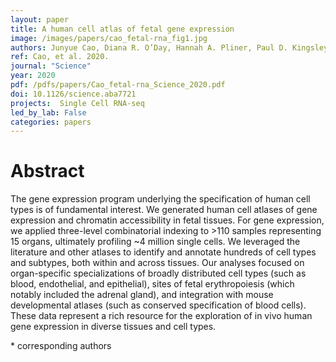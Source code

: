 ```yaml
---
layout: paper
title: A human cell atlas of fetal gene expression
image: /images/papers/cao_fetal-rna_fig1.jpg
authors: Junyue Cao, Diana R. O’Day, Hannah A. Pliner, Paul D. Kingsley, Mei Deng, Riza M. Daza, Michael A. Zager, Kimberly A. Aldinger, Ronnie Blecher-Gonen, Fan Zhang, Malte Spielmann, James Palis, Dan Doherty, Frank J. Steemers, Ian A. Glass, Cole Trapnell*, Jay Shendure*
ref: Cao, et al. 2020.
journal: "Science"
year: 2020
pdf: /pdfs/papers/Cao_fetal-rna_Science_2020.pdf
doi: 10.1126/science.aba7721
projects:  Single Cell RNA-seq
led_by_lab: False
categories: papers
---
```


# Abstract

The gene expression program underlying the specification of human cell types is of fundamental interest. We generated human cell atlases of gene expression and chromatin accessibility in fetal tissues. For gene expression, we applied three-level combinatorial indexing to >110 samples representing 15 organs, ultimately profiling ~4 million single cells. We leveraged the literature and other atlases to identify and annotate hundreds of cell types and subtypes, both within and across tissues. Our analyses focused on organ-specific specializations of broadly distributed cell types (such as blood, endothelial, and epithelial), sites of fetal erythropoiesis (which notably included the adrenal gland), and integration with mouse developmental atlases (such as conserved specification of blood cells). These data represent a rich resource for the exploration of in vivo human gene expression in diverse tissues and cell types.

\* corresponding authors
